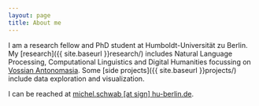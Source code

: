 ```yaml
---
layout: page
title: About me
---
```




I am a research fellow and PhD student at Humboldt-Universität zu Berlin.
My [research]({{ site.baseurl }}research/) includes Natural Language Processing, Computational Linguistics and Digital Humanities focussing on [Vossian Antonomasia](https://vossanto.weltliteratur.net/). Some [side projects]({{ site.baseurl }}projects/) include data exploration and visualization.

I can be reached at <a href="mailto:michel.schwab@hu-berlin.de">michel.schwab [at sign] hu-berlin.de</a>.
